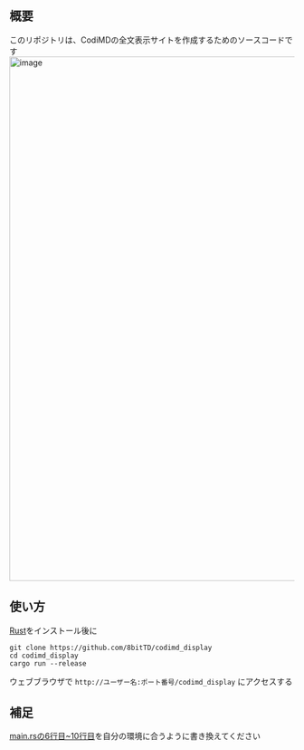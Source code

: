 ## 概要

このリポジトリは、CodiMDの全文表示サイトを作成するためのソースコードです
<img width="1697" height="925" alt="image" src="https://github.com/user-attachments/assets/cb52679e-9fba-4afa-ba10-702d157ce494" />

## 使い方
[Rust](https://rust-lang.org/ja/tools/install/)をインストール後に
```Shell
git clone https://github.com/8bitTD/codimd_display
cd codimd_display
cargo run --release
```
ウェブブラウザで `http://ユーザー名:ポート番号/codimd_display` にアクセスする
## 補足
[main.rsの6行目~10行目](https://github.com/8bitTD/codimd_display/blob/84b7d7c0d7ada673ca1fed7e42b59479edd2d92d/src/main.rs#L6-L10)を自分の環境に合うように書き換えてください

